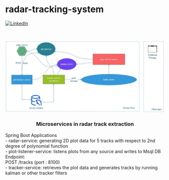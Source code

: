 # radar-tracking-system
[linkedin-shield]: https://img.shields.io/badge/-LinkedIn-black.svg?style=flat-square&logo=linkedin&colorB=555
[linkedin-url]: https://linkedin.com/in/boraciner
[![LinkedIn][linkedin-shield]][linkedin-url]



<!-- PROJECT LOGO -->
<br />
<p align="center">
  <a href="https://github.com/boraciner/radar-tracking-system">
    <img src="assets/sys.jpeg" alt="Logo">
  </a>

  <h3 align="center">Microservices in radar track extraction</h3>

  <p>
    Spring Boot Applications
    <br />
-   radar-service: generating 2D plot data for 5 tracks with respect to 2nd degree of polynomial function<br />
-   plot-listener-service: listens plots from any source and writes to Msql DB<br />
Endpoint:<br />
POST /tracks (port : 8100)<br />
-   tracker-service: retrieves the plot data and generates tracks by running kalman or other tracker filters<br />

  </p>
</p>

